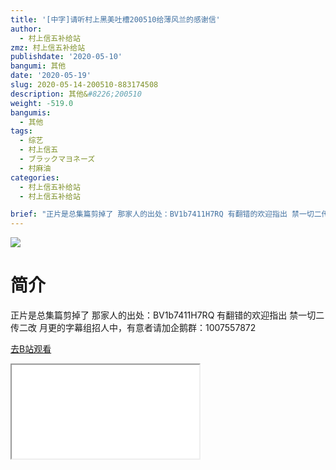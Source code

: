 ```yaml
---
title: '[中字]请听村上黑美吐槽200510给薄风兰的感谢信'
author:
  - 村上信五补给站
zmz: 村上信五补给站
publishdate: '2020-05-10'
bangumi: 其他
date: '2020-05-19'
slug: 2020-05-14-200510-883174508
description: 其他&#8226;200510
weight: -519.0
bangumis:
  - 其他
tags:
  - 综艺
  - 村上信五
  - ブラックマヨネーズ
  - 村麻油
categories:
  - 村上信五补给站
  - 村上信五补给站

brief: "正片是总集篇剪掉了 那家人的出处：BV1b7411H7RQ 有翻错的欢迎指出 禁一切二传二改 月更的字幕组招人中，有意者请加企鹅群：1007557872"
---
```

![](https://raw.githubusercontent.com/tcgriffith/owaraisite/master/static/tmpimg/e60b9ab2fad6c46555425448fa3a60e79bd2b480.jpg.480.jpg)
# 简介  
正片是总集篇剪掉了
那家人的出处：BV1b7411H7RQ
有翻错的欢迎指出
禁一切二传二改
月更的字幕组招人中，有意者请加企鹅群：1007557872  

[去B站观看](https://www.bilibili.com/video/av883174508/)
<div class ="resp-container"><iframe class="testiframe" src="//player.bilibili.com/player.html?aid=883174508"", scrolling="no", allowfullscreen="true" > </iframe></div> 
